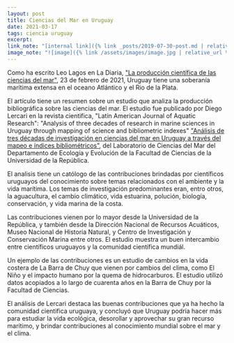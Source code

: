```yaml
---
layout: post
title: Ciencias del Mar en Uruguay
date: 2021-03-17
tags: ciencia uruguay
excerpt:
link_note: "[internal link]({% link _posts/2019-07-30-post.md | relative_url %})"
image_note: "![image]({% link /assets/images/image.jpg | relative_url %})"
---
```


Como ha escrito Leo Lagos en La Diaria,
["La producción científica de las ciencias del mar"](
  https://ladiaria.com.uy/ciencia/articulo/2021/2/la-produccion-cientifica-de-las-ciencias-del-mar-crecio-notablemente-en-las-ultimas-tres-decadas-pero-muestra-signos-de-estancamiento-desde-2014/
), 23 de febrero de 2021,
Uruguay tiene una soberanía marítima extensa en el oceano Atlántico y el
Rio de la Plata.

El artículo tiene un resumen sobre un estudio que analiza la producción
bibliográfica sobre las ciencias del mar. El estudio fue publicado por
Diego Lercari en la
revista cientifica, "Latin American Journal of Aquatic Research":
"Analysis of three decades of research in marine sciences in Uruguay through
mapping of science and bibliometric indexes" ["Análisis de tres décadas de
investigación en ciencias del mar en Uruguay a
través del mapeo e índices bibliométricos"](
  https://doi.org/10.3856/vol49-issue1-fulltext-2584
), del
Laboratorio de Ciencias del Mar del Departamento de Ecología y Evolución de la
Facultad de Ciencias de la Universidad de la República.

El analisis tiene un católogo de las contribuciones brindadas por
científicos uruguayos del conocimiento sobre
temas relacionados con el ambiente y la vida marítima.
Los temas de investigación predominantes eran, entro otros, la aguacultura,
el cambio climático, vida estuarina, polución, biología, conservación,
y vida marina de la costa.

Las contribuciones vienen por lo mayor desde la Universidad de la República,
y también desde la Dirección Nacional de Recursos Acuáticos,
Museo Nacional de Historia Natural, y Centro de Investigación y Conservación
Marina entre otros. El estudio muestra un buen intercambio entre científicos
uruguayos y la comunidad científica mundiál.

Un ejemplo de las contribuciones es un estudio de cambios en la vida
costera de La Barra de Chuy que vienen por cambios del clima, como
El Niño y el impacto humano por la quema de hidrocarburos.
El estudio utilizó datos acopiados a lo largo de cuarenta años
en la Barra de Chuy por la Facultad de Ciencias.

El análisis de Lercari destaca las buenas contribuciones que ya ha hecho la comunidad
cientifica uruguaya, y concluyó que Uruguay podría hacer más para estudiar la
vida ecológica, desorollar y aprovechar su gran recurso marítimo, y brindar
contribuciones al conocimiento mundial sobre el mar y el clima.
